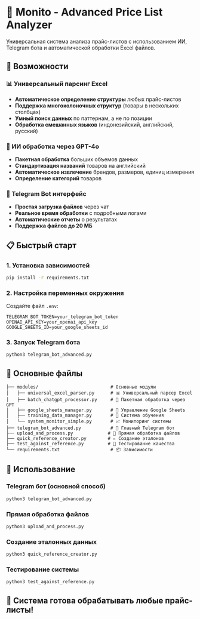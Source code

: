 # 🤖 Monito - Advanced Price List Analyzer

Универсальная система анализа прайс-листов с использованием ИИ, Telegram бота и автоматической обработки Excel файлов.

## 🚀 Возможности

### 📊 Универсальный парсинг Excel
- **Автоматическое определение структуры** любых прайс-листов
- **Поддержка многоколоночных структур** (товары в нескольких столбцах)
- **Умный поиск данных** по паттернам, а не по позиции
- **Обработка смешанных языков** (индонезийский, английский, русский)

### 🤖 ИИ обработка через GPT-4o
- **Пакетная обработка** больших объемов данных
- **Стандартизация названий** товаров на английский
- **Автоматическое извлечение** брендов, размеров, единиц измерения
- **Определение категорий** товаров

### 📱 Telegram Bot интерфейс
- **Простая загрузка файлов** через чат
- **Реальное время обработки** с подробными логами
- **Автоматические отчеты** о результатах
- **Поддержка файлов до 20 МБ**

## 📋 Быстрый старт

### 1. Установка зависимостей
```bash
pip install -r requirements.txt
```

### 2. Настройка переменных окружения
Создайте файл `.env`:
```env
TELEGRAM_BOT_TOKEN=your_telegram_bot_token
OPENAI_API_KEY=your_openai_api_key
GOOGLE_SHEETS_ID=your_google_sheets_id
```

### 3. Запуск Telegram бота
```bash
python3 telegram_bot_advanced.py
```

## 📁 Основные файлы

```
├── modules/                           # Основные модули
│   ├── universal_excel_parser.py      # 📊 Универсальный парсер Excel
│   ├── batch_chatgpt_processor.py     # 🤖 Пакетная обработка через GPT
│   ├── google_sheets_manager.py       # 💾 Управление Google Sheets
│   ├── training_data_manager.py       # 🧪 Система обучения
│   └── system_monitor_simple.py       # 📈 Мониторинг системы
├── telegram_bot_advanced.py           # 📱 Главный Telegram бот
├── upload_and_process.py             # 📁 Прямая обработка файлов
├── quick_reference_creator.py        # ✏️ Создание эталонов
├── test_against_reference.py         # 🧪 Тестирование качества
└── requirements.txt                   # 📦 Зависимости
```

## 🚀 Использование

### Telegram бот (основной способ)
```bash
python3 telegram_bot_advanced.py
```

### Прямая обработка файлов
```bash
python3 upload_and_process.py
```

### Создание эталонных данных
```bash
python3 quick_reference_creator.py
```

### Тестирование системы
```bash
python3 test_against_reference.py
```

## 🎯 Система готова обрабатывать любые прайс-листы!